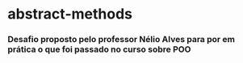# abstract-methods

### Desafio proposto pelo professor Nélio Alves para por em prática o que foi passado no curso sobre POO

